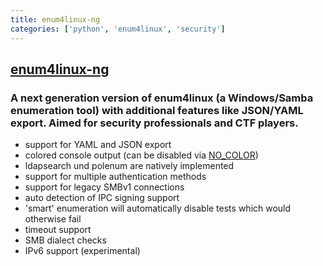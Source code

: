 ```yaml
---
title: enum4linux-ng
categories: ['python', 'enum4linux', 'security']
---
```

## [enum4linux-ng](https://github.com/cddmp/enum4linux-ng)

### A next generation version of enum4linux (a Windows/Samba enumeration tool) with additional features like JSON/YAML export. Aimed for security professionals and CTF players.

- support for YAML and JSON export
- colored console output (can be disabled via [NO_COLOR](https://no-color.org/))
- ldapsearch und polenum are natively implemented
- support for multiple authentication methods
- support for legacy SMBv1 connections
- auto detection of IPC signing support
- 'smart' enumeration will automatically disable tests which would otherwise fail
- timeout support
- SMB dialect checks
- IPv6 support (experimental)
